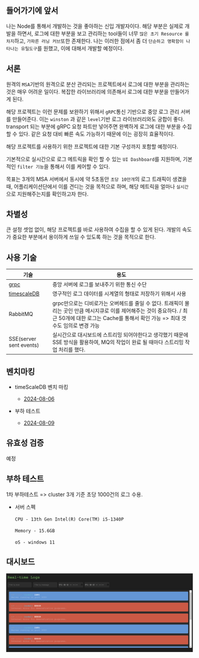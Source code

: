 ## 들어가기에 앞서

나는 Node를 통해서 개발하는 것을 좋아하는 신입 개발자이다. 해당 부분은 실제로 개발을 하면서, 로그에 대한 부분을 보고 관리하는 tool들이 너무 `많은 초기 Resource 를 차지`하고, `가파른 러닝 커브`또한 존재한다. 나는 이러한 점에서 좀 더 `단순하고 명확함이 나타나는 유틸도구`를 원했고, 이에 대해서 개발할 예정이다.

## 서론

원격의 `MSA`기반의 원격으로 분산 관리되는 프로젝트에서 로그에 대한 부분을 관리하는 것은 매우 어려운 일이다. 복잡한 라이브러리에 의존해서 로그에 대한 부분을 만들어가게 된다.

해당 프로젝트는 이런 문제를 보완하기 위해서 `gRPC`통신 기반으로 중앙 로그 관리 서버를 만들어준다. 이는 `winston` 과 같은 `level`기반 로그 라이브러리와도 궁합이 좋다. transport 되는 부분에 gRPC 요청 파트만 넣어주면 완벽하게 로그에 대한 부분을 수집할 수 있다. 같은 요청 대비 빠른 속도 가능하기 때문에 이는 굉장히 효율적이다.

해당 프로젝트를 사용하기 위한 프로젝트에 대한 기본 구성까지 포함할 예정이다.

기본적으로 실시간으로 로그 메트릭을 확인 할 수 있는 `UI Dashboard`를 지원하며, 기본적인 `filter 기능`을 통해서 이를 케어할 수 있다.

목표는 3개의 MSA 서버에서 동시에 약 5초동안 `초당 10만개`의 로그 트래픽이 생겼을 때, 어플리케이션단에서 이를 견디는 것을 목적으로 하며, 해당 메트릭을 얼마나 `실시간`으로 지원해주는지를 확인하고자 한다.

## 차별성

큰 설정 셋업 없이, 해당 프로젝트를 바로 사용하여 수집을 할 수 있게 된다. 개발의 속도가 중요한 부분에서 용이하게 쓰일 수 있도록 하는 것을 목적으로 한다.

## 사용 기술

| 기술                                 | 용도                                                                                                                                                                                                    |
| ------------------------------------ | ------------------------------------------------------------------------------------------------------------------------------------------------------------------------------------------------------- |
| [grpc](./docs/grpc.md)               | 중앙 서버에 로그를 보내주기 위한 통신 수단                                                                                                                                                              |
| [timescaleDB](./docs/timescaleDB.md) | 영구적인 로그 데이터를 시계열의 형태로 저장하기 위해서 사용                                                                                                                                             |
| RabbitMQ                             | grpc만으로는 디비로가는 오버헤드를 줄일 수 없다. 트래픽이 몰리는 곳인 만큼 메시지큐로 이를 제어해주는 것이 중요하다. / 최근 50개에 대한 로그는 Cache를 통해서 확인 가능 => 최대 갯수도 임의로 변경 가능 |
| SSE(server sent events)              | 실시간으로 대시보드에 스트리밍 되어야한다고 생각했기 때문에 SSE 방식을 활용하여, MQ의 작업이 완료 될 때마다 스트리밍 작업 처리를 했다.                                                                  |

## 벤치마킹

-   timeScaleDB 벤치 마킹

    -   [2024-08-06](./docs/benchmark.md)

-   부하 테스트
    -   [2024-08-09](./docs/benchmark2.md)

## 유효성 검증

예정

## 부하 테스트

1차 부하테스트 => cluster 3개 기준 초당 1000건의 로그 수용.

-   서버 스펙

    `CPU - 13th Gen Intel(R) Core(TM) i5-1340P`

    `Memory - 15.6GB`

    `oS - windows 11`

## 대시보드

![alt text](image.png)
